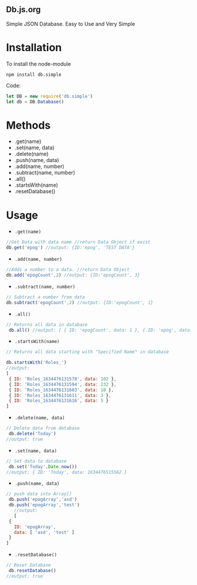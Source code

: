 ## Db.js.org


Simple JSON Database. Easy to Use and Very Simple

<h1>Installation</h1>

To install the node-module

``
npm install db.simple
``

Code:
```js
let DB = new require('db.simple')
let db = DB.Database()
```
<h1>Methods</h1>

 - .get(name)
 - .set(name, data)
 - .delete(name)
 - .push(name, data)
 - .add(name, number)
 - .subtract(name, number)
 - .all()
 - .startsWith(name)
 - .resetDatabase()


<h1>Usage</h1>

 - `.get(name)`
 ```js 
//Get Data with data name //return Data Object if exist 
db.get('epog') //output: {ID:'epog', 'TEST DATA'}
```
 - `.add(name, number)`
 ```js 
 //Adds a number to a data. //return Data Object 
 db.add('epogCount',2) //output: {ID:'epogCount', 3}
 ```
 
 - `.subtract(name, number)`
  ```js 
 // Subtract a number from data
  db.subtract('epogCount',2) //output: {ID:'epogCount', 1}
 ```
 
 - `.all()`
 
 ```js 
 // Returns all data in database
  db.all() //output: [ { ID: 'epogCount', data: 1 }, { ID: 'epog', data: 'TEST DATA' } ]
 ```
 
 - `.startsWith(name)` 
 
 ```js 
 // Returns all data starting with "Specified Name" in database
 
db.startsWith('Roles_') 
//output:
[
  { ID: 'Roles_1634476131578', data: 102 },
  { ID: 'Roles_1634476131594', data: 232 },
  { ID: 'Roles_1634476131603', data: 10 },
  { ID: 'Roles_1634476131611', data: 3 },
  { ID: 'Roles_1634476131616', data: 5 }
]
 ```
 
   - `.delete(name, data)`
 
 ```js 
 // Delete data from database
  db.delete('Today')
//output: true
 ```
 
  - `.set(name, data)`
 
 ```js 
 // Set data to database
  db.set('Today',Date.now())
//output: { ID: 'Today', data: 1634476515562 }
 ```
 
  - `.push(name, data)`
 
 ```js 
 // push data into Array[]
  db.push('epogArray','asd')
  db.push('epogArray','test')
    //output: 
    [
  {
    ID: 'epogArray',
    data: [ 'asd', 'test' ]
  }
]

 ```
 
   - `.resetDatabase()`
 
 ```js 
 // Reset Database
  db.resetDatabase()
//output: true
 ```
